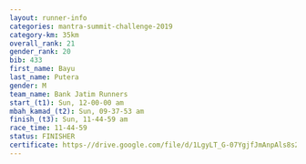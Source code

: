 ```yaml
---
layout: runner-info 
categories: mantra-summit-challenge-2019 
category-km: 35km 
overall_rank: 21
gender_rank: 20
bib: 433
first_name: Bayu
last_name: Putera
gender: M
team_name: Bank Jatim Runners
start_(t1): Sun, 12-00-00 am
mbah_kamad_(t2): Sun, 09-37-53 am
finish_(t3): Sun, 11-44-59 am
race_time: 11-44-59
status: FINISHER
certificate: https-//drive.google.com/file/d/1LgyLT_G-07YgjfJmAnpAls8s2wF7W0PO/view?usp=sharing
---
```

